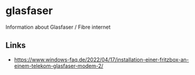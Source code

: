 # glasfaser
Information about Glasfaser / Fibre internet

## Links
- https://www.windows-faq.de/2022/04/17/installation-einer-fritzbox-an-einem-telekom-glasfaser-modem-2/
